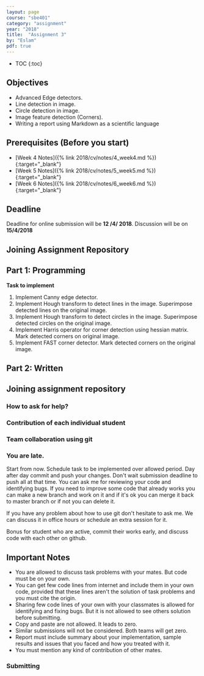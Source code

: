 ```yaml
---
layout: page
course: "sbe401"
category: "assignment"
year: "2018"
title:  "Assignment 3"
by: "Eslam"
pdf: true
---
```

* TOC
{:toc}

## Objectives
* Advanced Edge detectors.
* Line detection in image.
* Circle detection in image. 
* Image feature detection (Corners).
* Writing a report using Markdown as a scientific language

## Prerequisites (Before you start)
* [Week 4 Notes]({% link 2018/cv/notes/4_week4.md %}){:target="_blank"}
* [Week 5 Notes]({% link 2018/cv/notes/5_week5.md %}){:target="_blank"}
* [Week 6 Notes]({% link 2018/cv/notes/6_week6.md %}){:target="_blank"}

## Deadline
Deadline for online submission will be **12 /4/ 2018**. Discussion will be on **15/4/2018**
## Joining Assignment Repository


## Part 1: Programming

**Task to implement**

1. Implement Canny edge detector.
2. Implement Hough transform to detect lines in the image. Superimpose detected lines on the original image.
3. Implement Hough transform to detect circles in the image. Superimpose detected circles on the original image.
4. Implement Harris operator for corner detection using hessian matrix. Mark detected corners on original image. 
5. Implement FAST corner detector. Mark detected corners on the original image. 


## Part 2: Written

## Joining assignment repository

### How to ask for help?
### Contribution of each individual student
### Team collaboration using git

### You are late.

Start from now. Schedule task to be implemented over allowed period. Day after day commit and push your changes. Don't wait submission deadline to push all at that time. You can ask me for reviewing your code and identifying bugs. If you need to improve some code that already works you can make a new branch and work on it and if it's ok you can merge it back to master branch or if not you can delete it.

If you have any problem about how to use git don't hesitate to ask me. We can discuss it in office hours or schedule an extra session for it.  

Bonus for student who are active, commit their works early, and discuss code with each other on github.

## Important Notes 
* You are allowed to discuss task problems with your mates. But code must be on your own.
* You can get few code lines from internet and include them in your own code, provided that these lines aren't the solution of task problems and you must cite the origin.
* Sharing few code lines of your own with your classmates is allowed for identifying and fixing bugs. But it is not allowed to see others solution before submitting.
* Copy and paste are not allowed. It leads to zero.
* Similar submissions will not be considered. Both teams will get zero.
* Report must include summary about your implementation, sample results and issues that you faced and how you treated with it.
* You must mention any kind of contribution of other mates. 
### Submitting
